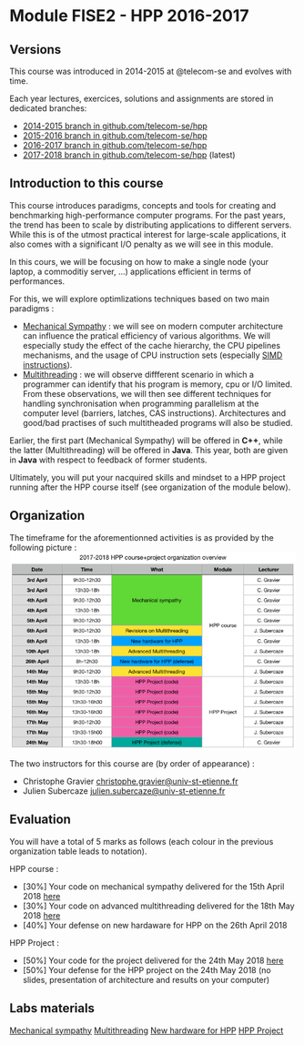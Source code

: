 # Module FISE2 - HPP 2016-2017

## Versions

This course was introduced in 2014-2015 at @telecom-se and evolves with time.

Each year lectures, exercices, solutions and assignments are stored in dedicated branches:
- [2014-2015 branch in github.com/telecom-se/hpp](https://github.com/telecom-se/hpp/tree/2014-2015)
- [2015-2016 branch in github.com/telecom-se/hpp](https://github.com/telecom-se/hpp/tree/2015-2016)
- [2016-2017 branch in github.com/telecom-se/hpp](https://github.com/telecom-se/hpp/tree/2016-2017)
- [2017-2018 branch in github.com/telecom-se/hpp](https://github.com/telecom-se/hpp/tree/2017-2018) (latest)


## Introduction to this course

This course introduces paradigms, concepts and tools for creating and benchmarking high-performance computer programs.
For the past years, the trend has been to scale by distributing applications to different servers.
While this is of the utmost practical interest for large-scale applications, it also comes with a significant I/O penalty as we will see in this module.

In this cours, we will be focusing on how to make a single node (your laptop, a commoditiy server, ...) applications efficient in terms of performances.

For this, we will explore optimlizations techniques based on two main paradigms :
- [Mechanical Sympathy](http://mechanical-sympathy.blogspot.fr/) : we will see on modern computer architecture can influence the pratical efficiency of various algorithms. We will especially study the effect of the cache hierarchy, the CPU pipelines mechanisms, and the usage of CPU instruction sets (especially [SIMD instructions](https://www.kernel.org/pub/linux/kernel/people/geoff/cell/ps3-linux-docs/CellProgrammingTutorial/BasicsOfSIMDProgramming.html)).
- [Multithreading](http://docs.oracle.com/javase/tutorial/essential/concurrency/procthread.html) : we will observe diffferent scenario in which a programmer can identify that his program is memory, cpu or I/O limited. From these observations, we will then see different techniques for handling synchronisation when programming parallelism at the computer level (barriers, latches, CAS instructions). Architectures and good/bad practises of such multitheaded programs will also be studied.


Earlier, the first part (Mechanical Sympathy) will be offered in **C++**, while the latter (Multithreading) will be offered in **Java**.
This year, both are given in **Java** with respect to feedback of former students.

Ultimately, you will put your nacquired skills and mindset to a HPP project running after the HPP course itself (see organization of the module below).


## Organization

The timeframe for the aforementionned activities is as provided by the following picture :
![](./resources/figures/orga.png)

The two instructors for this course are (by order of appearance) :
- Christophe Gravier <christophe.gravier@univ-st-etienne.fr>
- Julien Subercaze <julien.subercaze@univ-st-etienne.fr>


## Evaluation

You will have a total of 5 marks as follows (each colour in the previous organization table leads to notation).

HPP course :
- [30%] Your code on mechanical sympathy delivered for the 15th April 2018 [here](https://mootse.telecom-st-etienne.fr/mod/assign/view.php?id=13592)
- [30%] Your code on advanced multithreading delivered for the 18th May 2018 [here](https://mootse.telecom-st-etienne.fr/mod/assign/view.php?id=13593)
- [40%] Your defense on new hardaware for HPP on the 26th April 2018


HPP Project :
- [50%] Your code for the project delivered for the 24th May 2018 [here](https://mootse.telecom-st-etienne.fr/mod/assign/view.php?id=13594)
- [50%] Your defense for the HPP project on the 24th May 2018 (no slides, presentation of architecture and results on your computer)


## Labs materials

[Mechanical sympathy](./lab1/README.md)
[Multithreading](./lab2/README.md)
[New hardware for HPP](./lab3/README.md)
[HPP Project](./project/README.md)
